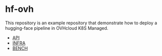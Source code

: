 # hf-ovh

This repository is an example repository that demonstrate how to deploy a hugging-face pipeline in OVHcloud K8S Managed.

- [API](api/)
- [INFRA](infra/)
- [BENCH](bench/)